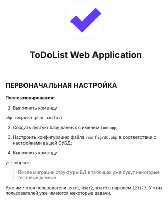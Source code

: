 <p align="center">
    <a href="https://github.com/Satorlous/todolist" target="_blank">
        <img src="https://raw.githubusercontent.com/Satorlous/todolist/master/web/img/icon.png" height="100px">
    </a>
    <h1 align="center">ToDoList Web Application</h1>
    <br>
</p>

ПЕРВОНАЧАЛЬНАЯ НАСТРОЙКА
-------------------

**После клонирования:**
1. Выполнить команду
```
php composer.phar install
```

2. Создать пустую базу данных с именем `todoapp`;

3. Настроить конфигурацию файла `/config/db.php` в соответствии с настройками вашей СУБД;

4. Выполнить команду
```
yii migrate
```

>После миграции структуры БД в таблицах уже будут некоторые тестовые данные.

Уже имеются пользователи `user1`, `user2`, `user3` с паролем `123123`.
У этих пользователей уже имеются некоторые задачи.